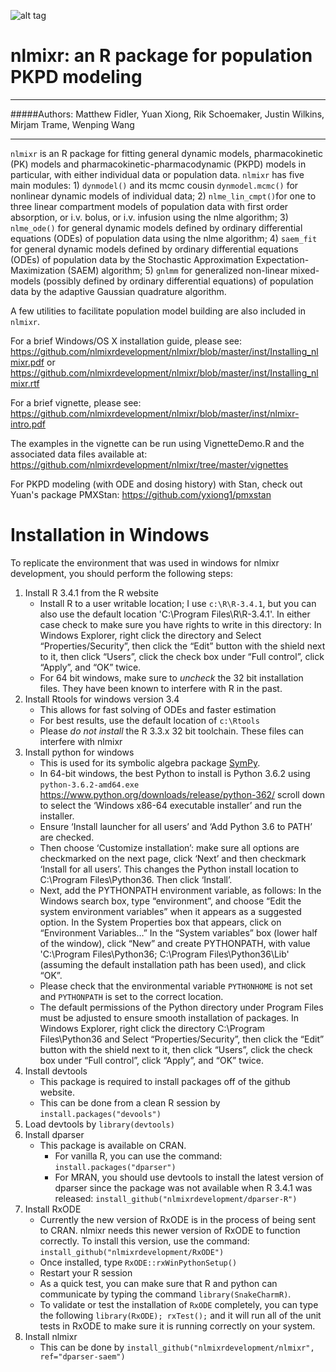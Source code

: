 ![alt tag](https://github.com/nlmixrdevelopment/nlmixr/blob/master/logo.png)

# nlmixr: an R package for population PKPD modeling
***  

#####Authors: Matthew Fidler, Yuan Xiong, Rik Schoemaker, Justin Wilkins, Mirjam Trame, Wenping Wang

***
`nlmixr` is an R package for fitting general dynamic models, pharmacokinetic (PK) models and pharmacokinetic-pharmacodynamic (PKPD) models in particular, with either individual data or population data. `nlmixr` has five main modules:  1) `dynmodel()` and its mcmc cousin `dynmodel.mcmc()` for nonlinear dynamic models of individual data; 2) `nlme_lin_cmpt()`for one to three linear compartment models of population data with first order absorption, or i.v. bolus, or i.v. infusion using the nlme algorithm; 3) `nlme_ode()` for general dynamic models defined by ordinary differential equations (ODEs) of population data using the nlme algorithm; 4) `saem_fit` for general dynamic models defined by ordinary differential equations (ODEs) of population data by the Stochastic Approximation Expectation-Maximization (SAEM) algorithm;  5) `gnlmm` for generalized non-linear mixed-models (possibly defined by ordinary differential equations) of population data by the adaptive Gaussian quadrature algorithm.

A few utilities to facilitate population model building are also included in `nlmixr`.

For a brief Windows/OS X installation guide, please see:
https://github.com/nlmixrdevelopment/nlmixr/blob/master/inst/Installing_nlmixr.pdf
or
https://github.com/nlmixrdevelopment/nlmixr/blob/master/inst/Installing_nlmixr.rtf

For a brief vignette, please see:
https://github.com/nlmixrdevelopment/nlmixr/blob/master/inst/nlmixr-intro.pdf

The examples in the vignette can be run using VignetteDemo.R and the associated data files available at:
https://github.com/nlmixrdevelopment/nlmixr/tree/master/vignettes

For PKPD modeling (with ODE and dosing history) with Stan, check out Yuan's package PMXStan: https://github.com/yxiong1/pmxstan

# Installation in Windows
To replicate the environment that was used in windows for nlmixr development, you should perform the following steps:

1. Install R 3.4.1 from the R website
   - Install R to a user writable location; I use `c:\R\R-3.4.1`, but you can also use the default location 'C:\Program Files\R\R-3.4.1'. In either case check to make sure you have rights to write in this directory: In Windows Explorer, right click the directory and Select “Properties/Security”, then click the “Edit” button with the shield next to it, then click “Users”, click the check box under “Full control”, click “Apply”, and “OK” twice.
   - For 64 bit windows, make sure to *uncheck* the 32 bit installation files.  They have been known to interfere with R in the past.
2. Install Rtools for windows version 3.4
   - This allows for fast solving of ODEs and faster estimation
   - For best results, use the default location of `c:\Rtools`
   - Please *do not install* the R 3.3.x 32 bit toolchain.  These files can interfere with nlmixr
3. Install python for windows 
   - This is used for its symbolic algebra package [SymPy](http://sympy.org/).
   - In 64-bit windows, the best Python to install is Python 3.6.2 using
     `python-3.6.2-amd64.exe`
     https://www.python.org/downloads/release/python-362/ scroll down to select the ‘Windows x86-64 executable installer’ and run the installer. 
   - Ensure ‘Install launcher for all users’ and ‘Add Python 3.6 to PATH’ are checked. 
   - Then choose ‘Customize installation’: make sure all options are checkmarked on the next page, click ‘Next’ and then checkmark ‘Install for all users’. This changes the Python install location to C:\Program Files\Python36. Then click ‘Install’.
   - Next, add the PYTHONPATH environment variable, as follows: In the Windows search box, type “environment”, and choose “Edit the system environment variables” when it appears as a suggested option. In the System Properties box that appears, click on “Environment Variables…” In the “System variables” box (lower half of the window), click “New” and create PYTHONPATH, with value 'C:\Program Files\Python36; C:\Program Files\Python36\Lib' (assuming the default installation path has been used), and click “OK”. 
   - Please check that the environmental variable `PYTHONHOME` is not set and `PYTHONPATH` is set to the correct location.
   - The default permissions of the Python directory under Program Files must be adjusted to ensure smooth installation of packages. In Windows Explorer, right click the directory C:\Program Files\Python36 and Select “Properties/Security”, then click the “Edit” button with the shield next to it, then click “Users”, click the check box under “Full control”, click “Apply”, and “OK” twice.  
3. Install devtools
   - This package is required to install packages off of the github website.
   - This can be done from a clean R session by `install.packages("devools")`
4. Load devtools by `library(devtools)`
5. Install dparser
   - This package is available on CRAN. 
     - For vanilla R, you can use the command: `install.packages("dparser")`
     - For MRAN, you should use devtools to install the latest version
       of dparser since the package was not available when R 3.4.1 was
       released: `install_github("nlmixrdevelopment/dparser-R")`
6. Install RxODE
   - Currently the new version of RxODE is in the process of being
     sent to CRAN.  nlmixr needs this newer version of RxODE to
     function correctly. To install this version, use the command:
     `install_github("nlmixrdevelopment/RxODE")`
   - Once installed, type `RxODE::rxWinPythonSetup()`
   - Restart your R session
   - As a quick test, you can make sure that R and python can
     communicate by typing the command `library(SnakeCharmR)`.
   - To validate or test the installation of `RxODE` completely, you
     can type the following `library(RxODE); rxTest();` and it will
     run all of the unit tests in RxODE to make sure it is running
     correctly on your system.
7. Install nlmixr
   - This can be done by `install_github("nlmixrdevelopment/nlmixr", ref="dparser-saem")`
